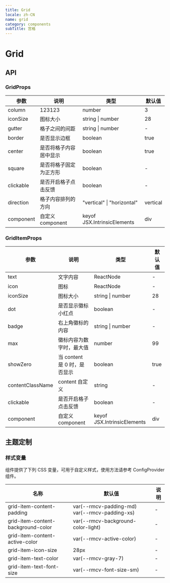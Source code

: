 ```yaml
---
title: Grid
locale: zh-CN
name: grid
category: components
subTitle: 宫格
---
```


# Grid

## API

### GridProps

| 参数      | 说明                   | 类型                        | 默认值   |
| --------- | ---------------------- | --------------------------- | -------- |
| column    | 123123                 | number                      | 3        |
| iconSize  | 图标大小               | string \| number            | 28       |
| gutter    | 格子之间的间距         | string \| number            | -        |
| border    | 是否显示边框           | boolean                     | true     |
| center    | 是否将格子内容居中显示 | boolean                     | true     |
| square    | 是否将格子固定为正方形 | boolean                     | -        |
| clickable | 是否开启格子点击反馈   | boolean                     | -        |
| direction | 格子内容排列的方向     | "vertical" \| "horizontal"  | vertical |
| component | 自定义 component       | keyof JSX.IntrinsicElements | div      |

### GridItemProps

| 参数 | 说明 | 类型 | 默认值 |
| --- | --- | --- | --- |
| text | 文字内容 | ReactNode | - |
| icon | 图标 | ReactNode | - |
| iconSize | 图标大小 | string \| number | 28 |
| dot | 是否显示徽标小红点 | boolean | - |
| badge | 右上角徽标的内容 | string \| number | - |
| max | 徽标内容为数字时，最大值 | number | 99 |
| showZero | 当 content 是 0 时，是否显示 | boolean | true |
| contentClassName | content 自定义 | string | - |
| clickable | 是否开启格子点击反馈 | boolean | - |
| component | 自定义 component | keyof JSX.IntrinsicElements | div |

## 主题定制

### 样式变量

组件提供了下列 CSS 变量，可用于自定义样式，使用方法请参考 ConfigProvider 组件。

| 名称 | 默认值 | 说明 |
| --- | --- | --- |
| grid-item-content-padding | var(--rmcv-padding-md) var(--rmcv-padding-xs) | - |
| grid-item-content-background-color | var(--rmcv-background-color-light) | - |
| grid-item-content-active-color | var(--rmcv-active-color) | - |
| grid-item-icon-size | 28px | - |
| grid-item-text-color | var(--rmcv-gray-7) | - |
| grid-item-text-font-size | var(--rmcv-font-size-sm) | - |
